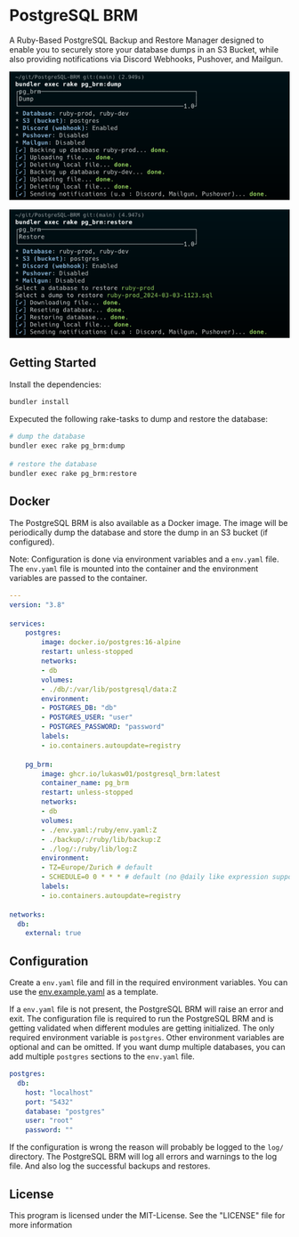 # PostgreSQL BRM

A Ruby-Based PostgreSQL Backup and Restore Manager designed to enable you to securely store your database dumps in an S3 Bucket, while also providing notifications via Discord Webhooks, Pushover, and Mailgun.

![rake pg_brm:dump](data/dump.png)

![rake pg_brm:restore](data/restore.png)

## Getting Started

Install the dependencies:

```bash
bundler install
```

Expecuted the following rake-tasks to dump and restore the database:

```bash
# dump the database
bundler exec rake pg_brm:dump

# restore the database
bundler exec rake pg_brm:restore
```

## Docker

The PostgreSQL BRM is also available as a Docker image. The image will be periodically dump the database and store the dump in an S3 bucket (if configured). 

Note: Configuration is done via environment variables and a `env.yaml` file. The `env.yaml` file is mounted into the container and the environment variables are passed to the container. 

```yaml
---
version: "3.8"

services:
    postgres:
        image: docker.io/postgres:16-alpine
        restart: unless-stopped
        networks:
        - db
        volumes:
        - ./db/:/var/lib/postgresql/data:Z
        environment:
        - POSTGRES_DB: "db"
        - POSTGRES_USER: "user"
        - POSTGRES_PASSWORD: "password"
        labels:
        - io.containers.autoupdate=registry

    pg_brm:
        image: ghcr.io/lukasw01/postgresql_brm:latest
        container_name: pg_brm
        restart: unless-stopped
        networks:
        - db
        volumes:
        - ./env.yaml:/ruby/env.yaml:Z
        - ./backup/:/ruby/lib/backup:Z
        - ./log/:/ruby/lib/log:Z
        environment:
        - TZ=Europe/Zurich # default
        - SCHEDULE=0 0 * * * # default (no @daily like expression supported)
        labels:
        - io.containers.autoupdate=registry

networks:
  db:
    external: true
```

## Configuration

Create a `env.yaml` file and fill in the required environment variables. You can use the [env.example.yaml](https://gitlab.com/LukasW01/postgresql-brm/-/blob/main/env.yaml.example) as a template.

If a `env.yaml` file is not present, the PostgreSQL BRM will raise an error and exit. The configuration file is required to run the PostgreSQL BRM and is getting validated when different modules are getting initialized. The only required environment variable is `postgres`. Other environment variables are optional and can be omitted. If you want dump multiple databases, you can add multiple `postgres` sections to the `env.yaml` file.

```yaml
postgres: 
  db:
    host: "localhost"
    port: "5432"
    database: "postgres"
    user: "root"
    password: ""
```

If the configuration is wrong the reason will probably be logged to the `log/` directory. The PostgreSQL BRM will log all errors and warnings to the log file. And also log the successful backups and restores.

## License

This program is licensed under the MIT-License. See the "LICENSE" file for more information